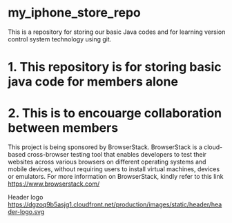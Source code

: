 # my_iphone_store_repo
This is a repository for storing our basic Java codes and for learning version control system technology using git.

# 1. This repository is for storing basic java code for members alone
# 2. This is to encouarge collaboration between members


This project is being sponsored by BrowserStack. BrowserStack is a cloud-based cross-browser testing tool that enables developers to test their websites across various browsers on different operating systems and mobile devices, without requiring users to install virtual machines, devices or emulators. For more information on BrowserStack, kindly refer to this link https://www.browserstack.com/

Header logo https://dgzoq9b5asjg1.cloudfront.net/production/images/static/header/header-logo.svg


